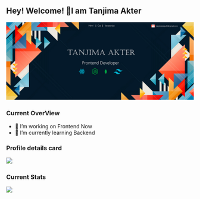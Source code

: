 ## Hey! Welcome! 👋I am Tanjima Akter

![Your Alt Text](https://raw.githubusercontent.com/tanjima12/tanjima12/main/12295559_4949811.jpg)

### Current OverView

- 🔭 I’m working on Frontend Now
- 🌱 I’m currently learning Backend

<!-- ![Your GitHub Stats](https://github-readme-stats.vercel.app/api?username=tanjima12&show_icons=true) -->

### Profile details card

![](https://github-profile-summary-cards.vercel.app/api/cards/profile-details?username=tanjima12&theme=radical)

### Current Stats

![](https://github-profile-summary-cards.vercel.app/api/cards/stats?username=tanjima12&theme=monokai)
